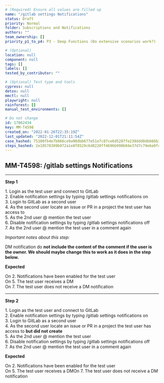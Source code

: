 ```yaml
---
# (Required) Ensure all values are filled up
name: "/gitlab settings Notifications"
status: Draft
priority: Normal
folder: Subscriptions and Notifications
authors: ""
team_ownership: []
priority_p1_to_p4: P3 - Deep Functions (Do extensive scenarios work?)

# (Optional)
location: null
component: null
tags: []
labels: []
tested_by_contributor: ""

# (Optional) Test type and tools
cypress: null
detox: null
mmctl: null
playwright: null
rainforest: []
manual_test_environments: []

# Do not change
id: 17862434
key: MM-T4598
created_on: "2022-01-26T22:35:19Z"
last_updated: "2022-12-01T21:11:54Z"
case_hashed: 75100fb4e7b866ce9a90dbb677e51e7c07ce6d5287fe230ddd8db666b32b9b3cd1b0879c8916668ee71620d0f95a88dc
steps_hashed: 2e10578309b972a1e8f8529c6d8220ff4696b998b04e37d7c79e6e0fcb18f29e2a847c581bcbc772122bf701a302d6ab
---
```


<!-- (Auto-generated) Based on frontmatter's "key" and "name" -->

## MM-T4598: /gitlab settings Notifications

---

**Step 1**

1\. Login as the test user and connect to GitLab\
2\. Enable notification settings by typing /gitlab settings notifications on\
3\. Login to GitLab as a second user\
4\. As the second user locate an issue or PR in a project the test user has access to\
5\. As the 2nd user @ mention the test user\
6\. Disable notification settings by typing /gitlab settings notifications off\
7\. As the 2nd user @ mention the test user in a comment again

_Important notes about this step:_

DM notification do **not **include the content of the comment if the user is the owner.** We should maybe change this to work as it does in the step below.**

**Expected**

On 2. Notifications have been enabled for the test user\
On 5. The test user receives a DM\
On 7. The test user does not receive a DM notification

---

**Step 2**

1\. Login as the test user and connect to GitLab\
2\. Enable notification settings by typing /gitlab settings notifications on\
3\. Login to GitLab as a second user\
4\. As the second user locate an issue or PR in a project the test user has access to **but did not create**\
5\. As the 2nd user @ mention the test user\
6\. Disable notification settings by typing /gitlab settings notifications off\
7\. As the 2nd user @ mention the test user in a comment again

**Expected**

On 2. Notifications have been enabled for the test user\
On 5. The test user receives a DMOn 7. The test user does not receive a DM notification
